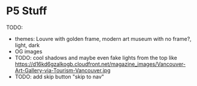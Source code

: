 # P5 Stuff

TODO:

- themes: Louvre with golden frame, modern art museum with no frame?, light, dark
- OG images
- TODO: cool shadows and maybe even fake lights from the top like https://d16kd6gzalkogb.cloudfront.net/magazine_images/Vancouver-Art-Gallery-via-Tourism-Vancouver.jpg
- TODO: add skip button "skip to nav"
